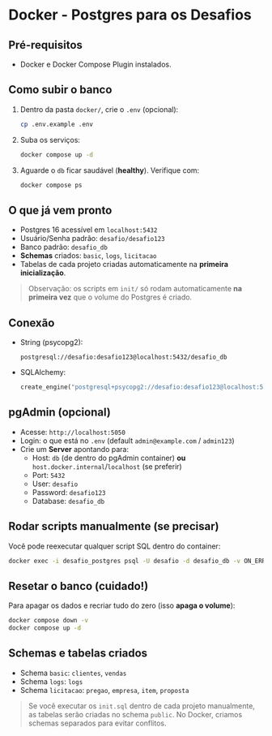 
# Docker - Postgres para os Desafios

## Pré-requisitos
- Docker e Docker Compose Plugin instalados.

## Como subir o banco
1) Dentro da pasta `docker/`, crie o `.env` (opcional):  
   ```bash
   cp .env.example .env
   ```
2) Suba os serviços:
   ```bash
   docker compose up -d
   ```
3) Aguarde o `db` ficar saudável (**healthy**). Verifique com:
   ```bash
   docker compose ps
   ```

## O que já vem pronto
- Postgres 16 acessível em `localhost:5432`
- Usuário/Senha padrão: `desafio/desafio123`
- Banco padrão: `desafio_db`
- **Schemas** criados: `basic`, `logs`, `licitacao`
- Tabelas de cada projeto criadas automaticamente na **primeira inicialização**.

> Observação: os scripts em `init/` só rodam automaticamente **na primeira vez** que o volume do Postgres é criado.

## Conexão
- String (psycopg2):
  ```
  postgresql://desafio:desafio123@localhost:5432/desafio_db
  ```
- SQLAlchemy:
  ```python
  create_engine("postgresql+psycopg2://desafio:desafio123@localhost:5432/desafio_db")
  ```

## pgAdmin (opcional)
- Acesse: `http://localhost:5050`
- Login: o que está no `.env` (default `admin@example.com` / `admin123`)
- Crie um **Server** apontando para:
  - Host: `db` (de dentro do pgAdmin container) **ou** `host.docker.internal`/`localhost` (se preferir)
  - Port: `5432`
  - User: `desafio`
  - Password: `desafio123`
  - Database: `desafio_db`

## Rodar scripts manualmente (se precisar)
Você pode reexecutar qualquer script SQL dentro do container:
```bash
docker exec -i desafio_postgres psql -U desafio -d desafio_db -v ON_ERROR_STOP=1 -f /docker-entrypoint-initdb.d/01_basic.sql
```

## Resetar o banco (cuidado!)
Para apagar os dados e recriar tudo do zero (isso **apaga o volume**):
```bash
docker compose down -v
docker compose up -d
```

## Schemas e tabelas criados
- Schema `basic`: `clientes`, `vendas`
- Schema `logs`: `logs`
- Schema `licitacao`: `pregao`, `empresa`, `item`, `proposta`

> Se você executar os `init.sql` dentro de cada projeto manualmente, as tabelas serão criadas no schema `public`. No Docker, criamos schemas separados para evitar conflitos.
